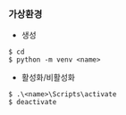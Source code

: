 ### 가상환경

- 생성
```
$ cd
$ python -m venv <name>
```

- 활성화/비활성화
```
$ .\<name>\Scripts\activate
$ deactivate
```
